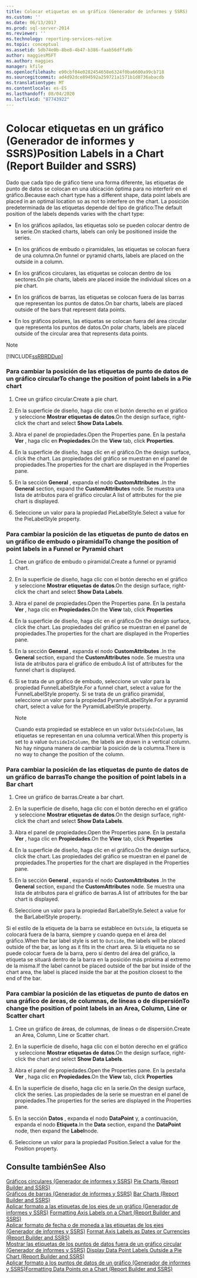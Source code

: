 ```yaml
---
title: Colocar etiquetas en un gráfico (Generador de informes y SSRS) | Microsoft Docs
ms.custom: ''
ms.date: 06/13/2017
ms.prod: sql-server-2014
ms.reviewer: ''
ms.technology: reporting-services-native
ms.topic: conceptual
ms.assetid: 5db74e0b-8be8-4b47-b386-faab56dffa9b
author: maggiesMSFT
ms.author: maggies
manager: kfile
ms.openlocfilehash: e90cbf04e0282454658e6324f0ba6600a99cb718
ms.sourcegitcommit: ad4d92dce894592a259721a1571b1d8736abacdb
ms.translationtype: MT
ms.contentlocale: es-ES
ms.lasthandoff: 08/04/2020
ms.locfileid: "87743922"
---
```

# <a name="position-labels-in-a-chart-report-builder-and-ssrs"></a><span data-ttu-id="3573e-102">Colocar etiquetas en un gráfico (Generador de informes y SSRS)</span><span class="sxs-lookup"><span data-stu-id="3573e-102">Position Labels in a Chart (Report Builder and SSRS)</span></span>
  <span data-ttu-id="3573e-103">Dado que cada tipo de gráfico tiene una forma diferente, las etiquetas de punto de datos se colocan en una ubicación óptima para no interferir en el gráfico.</span><span class="sxs-lookup"><span data-stu-id="3573e-103">Because each chart type has a different shape, data point labels are placed in an optimal location so as not to interfere on the chart.</span></span> <span data-ttu-id="3573e-104">La posición predeterminada de las etiquetas depende del tipo de gráfico:</span><span class="sxs-lookup"><span data-stu-id="3573e-104">The default position of the labels depends varies with the chart type:</span></span>  
  
-   <span data-ttu-id="3573e-105">En los gráficos apilados, las etiquetas solo se pueden colocar dentro de la serie.</span><span class="sxs-lookup"><span data-stu-id="3573e-105">On stacked charts, labels can only be positioned inside the series.</span></span>  
  
-   <span data-ttu-id="3573e-106">En los gráficos de embudo o piramidales, las etiquetas se colocan fuera de una columna.</span><span class="sxs-lookup"><span data-stu-id="3573e-106">On funnel or pyramid charts, labels are placed on the outside in a column.</span></span>  
  
-   <span data-ttu-id="3573e-107">En los gráficos circulares, las etiquetas se colocan dentro de los sectores.</span><span class="sxs-lookup"><span data-stu-id="3573e-107">On pie charts, labels are placed inside the individual slices on a pie chart.</span></span>  
  
-   <span data-ttu-id="3573e-108">En los gráficos de barras, las etiquetas se colocan fuera de las barras que representan los puntos de datos.</span><span class="sxs-lookup"><span data-stu-id="3573e-108">On bar charts, labels are placed outside of the bars that represent data points.</span></span>  
  
-   <span data-ttu-id="3573e-109">En los gráficos polares, las etiquetas se colocan fuera del área circular que representa los puntos de datos.</span><span class="sxs-lookup"><span data-stu-id="3573e-109">On polar charts, labels are placed outside of the circular area that represents data points.</span></span>  
  
> [!NOTE]  
>  [!INCLUDE[ssRBRDDup](../../includes/ssrbrddup-md.md)]  
  
### <a name="to-change-the-position-of-point-labels-in-a-pie-chart"></a><span data-ttu-id="3573e-110">Para cambiar la posición de las etiquetas de punto de datos de un gráfico circular</span><span class="sxs-lookup"><span data-stu-id="3573e-110">To change the position of point labels in a Pie chart</span></span>  
  
1.  <span data-ttu-id="3573e-111">Cree un gráfico circular.</span><span class="sxs-lookup"><span data-stu-id="3573e-111">Create a pie chart.</span></span>  
  
2.  <span data-ttu-id="3573e-112">En la superficie de diseño, haga clic con el botón derecho en el gráfico y seleccione **Mostrar etiquetas de datos**.</span><span class="sxs-lookup"><span data-stu-id="3573e-112">On the design surface, right-click the chart and select **Show Data Labels**.</span></span>  
  
3.  <span data-ttu-id="3573e-113">Abra el panel de propiedades.</span><span class="sxs-lookup"><span data-stu-id="3573e-113">Open the Properties pane.</span></span> <span data-ttu-id="3573e-114">En la pestaña **Ver** , haga clic en **Propiedades**.</span><span class="sxs-lookup"><span data-stu-id="3573e-114">On the **View** tab, click **Properties**.</span></span>  
  
4.  <span data-ttu-id="3573e-115">En la superficie de diseño, haga clic en el gráfico.</span><span class="sxs-lookup"><span data-stu-id="3573e-115">On the design surface, click the chart.</span></span> <span data-ttu-id="3573e-116">Las propiedades del gráfico se muestran en el panel de propiedades.</span><span class="sxs-lookup"><span data-stu-id="3573e-116">The properties for the chart are displayed in the Properties pane.</span></span>  
  
5.  <span data-ttu-id="3573e-117">En la sección **General** , expanda el nodo **CustomAttributes** .</span><span class="sxs-lookup"><span data-stu-id="3573e-117">In the **General** section, expand the **CustomAttributes** node.</span></span> <span data-ttu-id="3573e-118">Se muestra una lista de atributos para el gráfico circular.</span><span class="sxs-lookup"><span data-stu-id="3573e-118">A list of attributes for the pie chart is displayed.</span></span>  
  
6.  <span data-ttu-id="3573e-119">Seleccione un valor para la propiedad PieLabelStyle.</span><span class="sxs-lookup"><span data-stu-id="3573e-119">Select a value for the PieLabelStyle property.</span></span>  
  
### <a name="to-change-the-position-of-point-labels-in-a-funnel-or-pyramid-chart"></a><span data-ttu-id="3573e-120">Para cambiar la posición de las etiquetas de punto de datos en un gráfico de embudo o piramidal</span><span class="sxs-lookup"><span data-stu-id="3573e-120">To change the position of point labels in a Funnel or Pyramid chart</span></span>  
  
1.  <span data-ttu-id="3573e-121">Cree un gráfico de embudo o piramidal.</span><span class="sxs-lookup"><span data-stu-id="3573e-121">Create a funnel or pyramid chart.</span></span>  
  
2.  <span data-ttu-id="3573e-122">En la superficie de diseño, haga clic con el botón derecho en el gráfico y seleccione **Mostrar etiquetas de datos**.</span><span class="sxs-lookup"><span data-stu-id="3573e-122">On the design surface, right-click the chart and select **Show Data Labels**.</span></span>  
  
3.  <span data-ttu-id="3573e-123">Abra el panel de propiedades.</span><span class="sxs-lookup"><span data-stu-id="3573e-123">Open the Properties pane.</span></span> <span data-ttu-id="3573e-124">En la pestaña **Ver** , haga clic en **Propiedades**.</span><span class="sxs-lookup"><span data-stu-id="3573e-124">On the **View** tab, click **Properties**</span></span>  
  
4.  <span data-ttu-id="3573e-125">En la superficie de diseño, haga clic en el gráfico.</span><span class="sxs-lookup"><span data-stu-id="3573e-125">On the design surface, click the chart.</span></span> <span data-ttu-id="3573e-126">Las propiedades del gráfico se muestran en el panel de propiedades.</span><span class="sxs-lookup"><span data-stu-id="3573e-126">The properties for the chart are displayed in the Properties pane.</span></span>  
  
5.  <span data-ttu-id="3573e-127">En la sección **General** , expanda el nodo **CustomAttributes** .</span><span class="sxs-lookup"><span data-stu-id="3573e-127">In the **General** section, expand the **CustomAttributes** node.</span></span> <span data-ttu-id="3573e-128">Se muestra una lista de atributos para el gráfico de embudo.</span><span class="sxs-lookup"><span data-stu-id="3573e-128">A list of attributes for the funnel chart is displayed.</span></span>  
  
6.  <span data-ttu-id="3573e-129">Si se trata de un gráfico de embudo, seleccione un valor para la propiedad FunnelLabelStyle.</span><span class="sxs-lookup"><span data-stu-id="3573e-129">For a funnel chart, select a value for the FunnelLabelStyle property.</span></span> <span data-ttu-id="3573e-130">Si se trata de un gráfico piramidal, seleccione un valor para la propiedad PyramidLabelStyle.</span><span class="sxs-lookup"><span data-stu-id="3573e-130">For a pyramid chart, select a value for the PyramidLabelStyle property.</span></span>  
  
    > [!NOTE]  
    >  <span data-ttu-id="3573e-131">Cuando esta propiedad se establece en un valor `OutsideInColumn`, las etiquetas se representan en una columna vertical.</span><span class="sxs-lookup"><span data-stu-id="3573e-131">When this property is set to a value `OutsideInColumn`, the labels are drawn in a vertical column.</span></span> <span data-ttu-id="3573e-132">No hay ninguna manera de cambiar la posición de la columna.</span><span class="sxs-lookup"><span data-stu-id="3573e-132">There is no way to change the position of the column.</span></span>  
  
### <a name="to-change-the-position-of-point-labels-in-a-bar-chart"></a><span data-ttu-id="3573e-133">Para cambiar la posición de las etiquetas de punto de datos de un gráfico de barras</span><span class="sxs-lookup"><span data-stu-id="3573e-133">To change the position of point labels in a Bar chart</span></span>  
  
1.  <span data-ttu-id="3573e-134">Cree un gráfico de barras.</span><span class="sxs-lookup"><span data-stu-id="3573e-134">Create a bar chart.</span></span>  
  
2.  <span data-ttu-id="3573e-135">En la superficie de diseño, haga clic con el botón derecho en el gráfico y seleccione **Mostrar etiquetas de datos**.</span><span class="sxs-lookup"><span data-stu-id="3573e-135">On the design surface, right-click the chart and select **Show Data Labels**.</span></span>  
  
3.  <span data-ttu-id="3573e-136">Abra el panel de propiedades.</span><span class="sxs-lookup"><span data-stu-id="3573e-136">Open the Properties pane.</span></span> <span data-ttu-id="3573e-137">En la pestaña **Ver** , haga clic en **Propiedades**.</span><span class="sxs-lookup"><span data-stu-id="3573e-137">On the **View** tab, click **Properties**</span></span>  
  
4.  <span data-ttu-id="3573e-138">En la superficie de diseño, haga clic en el gráfico.</span><span class="sxs-lookup"><span data-stu-id="3573e-138">On the design surface, click the chart.</span></span> <span data-ttu-id="3573e-139">Las propiedades del gráfico se muestran en el panel de propiedades.</span><span class="sxs-lookup"><span data-stu-id="3573e-139">The properties for the chart are displayed in the Properties pane.</span></span>  
  
5.  <span data-ttu-id="3573e-140">En la sección **General** , expanda el nodo **CustomAttributes** .</span><span class="sxs-lookup"><span data-stu-id="3573e-140">In the **General** section, expand the **CustomAttributes** node.</span></span> <span data-ttu-id="3573e-141">Se muestra una lista de atributos para el gráfico de barras.</span><span class="sxs-lookup"><span data-stu-id="3573e-141">A list of attributes for the bar chart is displayed.</span></span>  
  
6.  <span data-ttu-id="3573e-142">Seleccione un valor para la propiedad BarLabelStyle.</span><span class="sxs-lookup"><span data-stu-id="3573e-142">Select a value for the BarLabelStyle property.</span></span>  
  
 <span data-ttu-id="3573e-143">Si el estilo de la etiqueta de la barra se establece en `Outside`, la etiqueta se colocará fuera de la barra, siempre y cuando quepa en el área del gráfico.</span><span class="sxs-lookup"><span data-stu-id="3573e-143">When the bar label style is set to `Outside`, the labels will be placed outside of the bar, as long as it fits in the chart area.</span></span> <span data-ttu-id="3573e-144">Si la etiqueta no se puede colocar fuera de la barra, pero sí dentro del área del gráfico, la etiqueta se situará dentro de la barra en la posición más próxima al extremo de la misma.</span><span class="sxs-lookup"><span data-stu-id="3573e-144">If the label cannot be placed outside of the bar but inside of the chart area, the label is placed inside the bar at the position closest to the end of the bar.</span></span>  
  
### <a name="to-change-the-position-of-point-labels-in-an-area-column-line-or-scatter-chart"></a><span data-ttu-id="3573e-145">Para cambiar la posición de las etiquetas de punto de datos en una gráfico de áreas, de columnas, de líneas o de dispersión</span><span class="sxs-lookup"><span data-stu-id="3573e-145">To change the position of point labels in an Area, Column, Line or Scatter chart</span></span>  
  
1.  <span data-ttu-id="3573e-146">Cree un gráfico de áreas, de columnas, de líneas o de dispersión.</span><span class="sxs-lookup"><span data-stu-id="3573e-146">Create an Area, Column, Line or Scatter chart.</span></span>  
  
2.  <span data-ttu-id="3573e-147">En la superficie de diseño, haga clic con el botón derecho en el gráfico y seleccione **Mostrar etiquetas de datos**.</span><span class="sxs-lookup"><span data-stu-id="3573e-147">On the design surface, right-click the chart and select **Show Data Labels**.</span></span>  
  
3.  <span data-ttu-id="3573e-148">Abra el panel de propiedades.</span><span class="sxs-lookup"><span data-stu-id="3573e-148">Open the Properties pane.</span></span> <span data-ttu-id="3573e-149">En la pestaña **Ver** , haga clic en **Propiedades**.</span><span class="sxs-lookup"><span data-stu-id="3573e-149">On the **View** tab, click **Properties**</span></span>  
  
4.  <span data-ttu-id="3573e-150">En la superficie de diseño, haga clic en la serie.</span><span class="sxs-lookup"><span data-stu-id="3573e-150">On the design surface, click the series.</span></span> <span data-ttu-id="3573e-151">Las propiedades de la serie se muestran en el panel de propiedades.</span><span class="sxs-lookup"><span data-stu-id="3573e-151">The properties for the series are displayed in the Properties pane.</span></span>  
  
5.  <span data-ttu-id="3573e-152">En la sección **Datos** , expanda el nodo **DataPoint** y, a continuación, expanda el nodo **Etiqueta**.</span><span class="sxs-lookup"><span data-stu-id="3573e-152">In the **Data** section, expand the **DataPoint** node, then expand the **Label**node.</span></span>  
  
6.  <span data-ttu-id="3573e-153">Seleccione un valor para la propiedad Position.</span><span class="sxs-lookup"><span data-stu-id="3573e-153">Select a value for the Position property.</span></span>  
  
## <a name="see-also"></a><span data-ttu-id="3573e-154">Consulte también</span><span class="sxs-lookup"><span data-stu-id="3573e-154">See Also</span></span>  
 <span data-ttu-id="3573e-155">[Gráficos circulares &#40;Generador de informes y SSRS&#41;](charts-report-builder-and-ssrs.md) </span><span class="sxs-lookup"><span data-stu-id="3573e-155">[Pie Charts &#40;Report Builder and SSRS&#41;](charts-report-builder-and-ssrs.md) </span></span>  
 <span data-ttu-id="3573e-156">[Gráficos de barras &#40;Generador de informes y SSRS&#41;](bar-charts-report-builder-and-ssrs.md) </span><span class="sxs-lookup"><span data-stu-id="3573e-156">[Bar Charts &#40;Report Builder and SSRS&#41;](bar-charts-report-builder-and-ssrs.md) </span></span>  
 <span data-ttu-id="3573e-157">[Aplicar formato a las etiquetas de los ejes de un gráfico &#40;Generador de informes y SSRS&#41;](formatting-axis-labels-on-a-chart-report-builder-and-ssrs.md) </span><span class="sxs-lookup"><span data-stu-id="3573e-157">[Formatting Axis Labels on a Chart &#40;Report Builder and SSRS&#41;](formatting-axis-labels-on-a-chart-report-builder-and-ssrs.md) </span></span>  
 <span data-ttu-id="3573e-158">[Aplicar formato de fecha o de moneda a las etiquetas de los ejes &#40;Generador de informes y SSRS&#41;](format-axis-labels-as-dates-or-currencies-report-builder-and-ssrs.md) </span><span class="sxs-lookup"><span data-stu-id="3573e-158">[Format Axis Labels as Dates or Currencies &#40;Report Builder and SSRS&#41;](format-axis-labels-as-dates-or-currencies-report-builder-and-ssrs.md) </span></span>  
 <span data-ttu-id="3573e-159">[Mostrar las etiquetas de los puntos de datos fuera de un gráfico circular &#40;Generador de informes y SSRS&#41;](display-data-point-labels-outside-a-pie-chart-report-builder-and-ssrs.md) </span><span class="sxs-lookup"><span data-stu-id="3573e-159">[Display Data Point Labels Outside a Pie Chart &#40;Report Builder and SSRS&#41;](display-data-point-labels-outside-a-pie-chart-report-builder-and-ssrs.md) </span></span>  
 [<span data-ttu-id="3573e-160">Aplicar formato a los puntos de datos de un gráfico &#40;Generador de informes y SSRS&#41;</span><span class="sxs-lookup"><span data-stu-id="3573e-160">Formatting Data Points on a Chart &#40;Report Builder and SSRS&#41;</span></span>](formatting-data-points-on-a-chart-report-builder-and-ssrs.md)  
  
  
